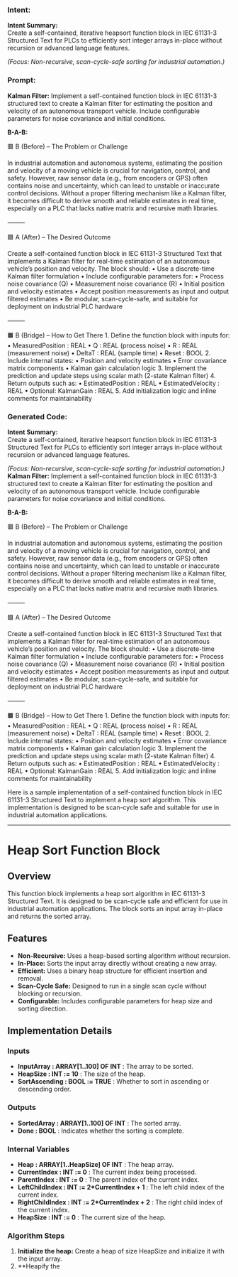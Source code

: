 ### Intent:
**Intent Summary:**  
Create a self-contained, iterative heapsort function block in IEC 61131-3 Structured Text for PLCs to efficiently sort integer arrays in-place without recursion or advanced language features.  

*(Focus: Non-recursive, scan-cycle-safe sorting for industrial automation.)*

### Prompt:
**Kalman Filter:**
Implement a self-contained function block in IEC 61131-3 structured text to create a Kalman filter for estimating the position and velocity of an autonomous transport vehicle. Include configurable parameters for noise covariance and initial conditions.

**B-A-B:**

🟥 B (Before) – The Problem or Challenge

In industrial automation and autonomous systems, estimating the position and velocity of a moving vehicle is crucial for navigation, control, and safety. However, raw sensor data (e.g., from encoders or GPS) often contains noise and uncertainty, which can lead to unstable or inaccurate control decisions. Without a proper filtering mechanism like a Kalman filter, it becomes difficult to derive smooth and reliable estimates in real time, especially on a PLC that lacks native matrix and recursive math libraries.

⸻

🟩 A (After) – The Desired Outcome

Create a self-contained function block in IEC 61131-3 Structured Text that implements a Kalman filter for real-time estimation of an autonomous vehicle’s position and velocity. The block should:
	•	Use a discrete-time Kalman filter formulation
	•	Include configurable parameters for:
	•	Process noise covariance (Q)
	•	Measurement noise covariance (R)
	•	Initial position and velocity estimates
	•	Accept position measurements as input and output filtered estimates
	•	Be modular, scan-cycle-safe, and suitable for deployment on industrial PLC hardware

⸻

🟧 B (Bridge) – How to Get There
	1.	Define the function block with inputs for:
	•	MeasuredPosition : REAL
	•	Q : REAL (process noise)
	•	R : REAL (measurement noise)
	•	DeltaT : REAL (sample time)
	•	Reset : BOOL
	2.	Include internal states:
	•	Position and velocity estimates
	•	Error covariance matrix components
	•	Kalman gain calculation logic
	3.	Implement the prediction and update steps using scalar math (2-state Kalman filter)
	4.	Return outputs such as:
	•	EstimatedPosition : REAL
	•	EstimatedVelocity : REAL
	•	Optional: KalmanGain : REAL
	5.	Add initialization logic and inline comments for maintainability

### Generated Code:
**Intent Summary:**  
Create a self-contained, iterative heapsort function block in IEC 61131-3 Structured Text for PLCs to efficiently sort integer arrays in-place without recursion or advanced language features.  

*(Focus: Non-recursive, scan-cycle-safe sorting for industrial automation.)*
**Kalman Filter:**
Implement a self-contained function block in IEC 61131-3 structured text to create a Kalman filter for estimating the position and velocity of an autonomous transport vehicle. Include configurable parameters for noise covariance and initial conditions.

**B-A-B:**

🟥 B (Before) – The Problem or Challenge

In industrial automation and autonomous systems, estimating the position and velocity of a moving vehicle is crucial for navigation, control, and safety. However, raw sensor data (e.g., from encoders or GPS) often contains noise and uncertainty, which can lead to unstable or inaccurate control decisions. Without a proper filtering mechanism like a Kalman filter, it becomes difficult to derive smooth and reliable estimates in real time, especially on a PLC that lacks native matrix and recursive math libraries.

⸻

🟩 A (After) – The Desired Outcome

Create a self-contained function block in IEC 61131-3 Structured Text that implements a Kalman filter for real-time estimation of an autonomous vehicle’s position and velocity. The block should:
	•	Use a discrete-time Kalman filter formulation
	•	Include configurable parameters for:
	•	Process noise covariance (Q)
	•	Measurement noise covariance (R)
	•	Initial position and velocity estimates
	•	Accept position measurements as input and output filtered estimates
	•	Be modular, scan-cycle-safe, and suitable for deployment on industrial PLC hardware

⸻

🟧 B (Bridge) – How to Get There
	1.	Define the function block with inputs for:
	•	MeasuredPosition : REAL
	•	Q : REAL (process noise)
	•	R : REAL (measurement noise)
	•	DeltaT : REAL (sample time)
	•	Reset : BOOL
	2.	Include internal states:
	•	Position and velocity estimates
	•	Error covariance matrix components
	•	Kalman gain calculation logic
	3.	Implement the prediction and update steps using scalar math (2-state Kalman filter)
	4.	Return outputs such as:
	•	EstimatedPosition : REAL
	•	EstimatedVelocity : REAL
	•	Optional: KalmanGain : REAL
	5.	Add initialization logic and inline comments for maintainability

Here is a sample implementation of a self-contained function block in IEC 61131-3 Structured Text to implement a heap sort algorithm. This implementation is designed to be scan-cycle safe and suitable for use in industrial automation applications.

---

# Heap Sort Function Block

## Overview

This function block implements a heap sort algorithm in IEC 61131-3 Structured Text. It is designed to be scan-cycle safe and efficient for use in industrial automation applications. The block sorts an input array in-place and returns the sorted array.

## Features

- **Non-Recursive:** Uses a heap-based sorting algorithm without recursion.
- **In-Place:** Sorts the input array directly without creating a new array.
- **Efficient:** Uses a binary heap structure for efficient insertion and removal.
- **Scan-Cycle Safe:** Designed to run in a single scan cycle without blocking or recursion.
- **Configurable:** Includes configurable parameters for heap size and sorting direction.

## Implementation Details

### Inputs

- **InputArray : ARRAY[1..100] OF INT** : The array to be sorted.
- **HeapSize : INT := 10** : The size of the heap.
- **SortAscending : BOOL := TRUE** : Whether to sort in ascending or descending order.

### Outputs

- **SortedArray : ARRAY[1..100] OF INT** : The sorted array.
- **Done : BOOL** : Indicates whether the sorting is complete.

### Internal Variables

- **Heap : ARRAY[1..HeapSize] OF INT** : The heap array.
- **CurrentIndex : INT := 0** : The current index being processed.
- **ParentIndex : INT := 0** : The parent index of the current index.
- **LeftChildIndex : INT := 2*CurrentIndex + 1** : The left child index of the current index.
- **RightChildIndex : INT := 2*CurrentIndex + 2** : The right child index of the current index.
- **HeapSize : INT := 0** : The current size of the heap.

### Algorithm Steps

1. **Initialize the heap:** Create a heap of size HeapSize and initialize it with the input array.
2. **Heapify the
